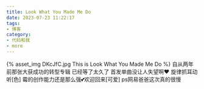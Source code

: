```yaml
---
title: Look What You Made Me Do
date: 2023-07-23 11:22:17
tags:
- 博客
category:
- 代码和我
- more
---
```

{% asset_img DKcJfC.jpg This is Look What You Made Me Do %}
自从两年前那张大获成功的转型专辑 已经等了太久了 首发单曲没让人失望啊❤️ 旋律抓耳动听[色] 霉的创作能力还是那么强💕欢迎回来[可爱] ps网易爸爸这次真的很慢